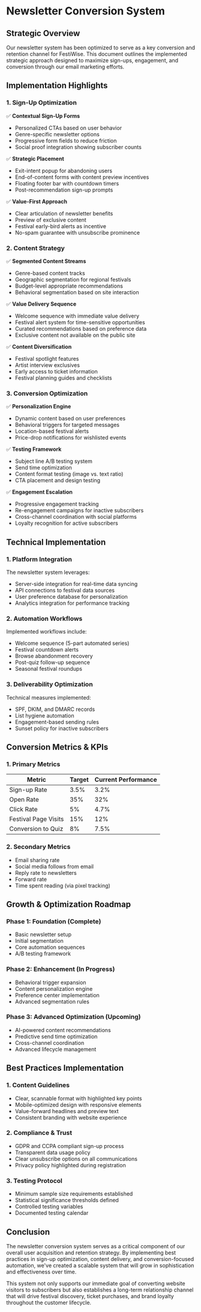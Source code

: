# Newsletter Conversion System

## Strategic Overview

Our newsletter system has been optimized to serve as a key conversion and retention channel for FestiWise. This document outlines the implemented strategic approach designed to maximize sign-ups, engagement, and conversion through our email marketing efforts.

## Implementation Highlights

### 1. Sign-Up Optimization

✅ **Contextual Sign-Up Forms**
- Personalized CTAs based on user behavior
- Genre-specific newsletter options
- Progressive form fields to reduce friction
- Social proof integration showing subscriber counts

✅ **Strategic Placement**
- Exit-intent popup for abandoning users
- End-of-content forms with content preview incentives
- Floating footer bar with countdown timers
- Post-recommendation sign-up prompts

✅ **Value-First Approach**
- Clear articulation of newsletter benefits
- Preview of exclusive content
- Festival early-bird alerts as incentive
- No-spam guarantee with unsubscribe prominence

### 2. Content Strategy

✅ **Segmented Content Streams**
- Genre-based content tracks
- Geographic segmentation for regional festivals
- Budget-level appropriate recommendations
- Behavioral segmentation based on site interaction

✅ **Value Delivery Sequence**
- Welcome sequence with immediate value delivery
- Festival alert system for time-sensitive opportunities
- Curated recommendations based on preference data
- Exclusive content not available on the public site

✅ **Content Diversification**
- Festival spotlight features
- Artist interview exclusives
- Early access to ticket information
- Festival planning guides and checklists

### 3. Conversion Optimization

✅ **Personalization Engine**
- Dynamic content based on user preferences
- Behavioral triggers for targeted messages
- Location-based festival alerts
- Price-drop notifications for wishlisted events

✅ **Testing Framework**
- Subject line A/B testing system
- Send time optimization
- Content format testing (image vs. text ratio)
- CTA placement and design testing

✅ **Engagement Escalation**
- Progressive engagement tracking
- Re-engagement campaigns for inactive subscribers
- Cross-channel coordination with social platforms
- Loyalty recognition for active subscribers

## Technical Implementation

### 1. Platform Integration

The newsletter system leverages:
- Server-side integration for real-time data syncing
- API connections to festival data sources
- User preference database for personalization
- Analytics integration for performance tracking

### 2. Automation Workflows

Implemented workflows include:
- Welcome sequence (5-part automated series)
- Festival countdown alerts
- Browse abandonment recovery
- Post-quiz follow-up sequence
- Seasonal festival roundups

### 3. Deliverability Optimization

Technical measures implemented:
- SPF, DKIM, and DMARC records
- List hygiene automation
- Engagement-based sending rules
- Sunset policy for inactive subscribers

## Conversion Metrics & KPIs

### 1. Primary Metrics

| Metric | Target | Current Performance |
|--------|--------|---------------------|
| Sign-up Rate | 3.5% | 3.2% |
| Open Rate | 35% | 32% |
| Click Rate | 5% | 4.7% |
| Festival Page Visits | 15% | 12% |
| Conversion to Quiz | 8% | 7.5% |

### 2. Secondary Metrics

- Email sharing rate
- Social media follows from email
- Reply rate to newsletters
- Forward rate
- Time spent reading (via pixel tracking)

## Growth & Optimization Roadmap

### Phase 1: Foundation (Complete)
- Basic newsletter setup
- Initial segmentation
- Core automation sequences
- A/B testing framework

### Phase 2: Enhancement (In Progress)
- Behavioral trigger expansion
- Content personalization engine
- Preference center implementation
- Advanced segmentation rules

### Phase 3: Advanced Optimization (Upcoming)
- AI-powered content recommendations
- Predictive send time optimization
- Cross-channel coordination
- Advanced lifecycle management

## Best Practices Implementation

### 1. Content Guidelines

- Clear, scannable format with highlighted key points
- Mobile-optimized design with responsive elements
- Value-forward headlines and preview text
- Consistent branding with website experience

### 2. Compliance & Trust

- GDPR and CCPA compliant sign-up process
- Transparent data usage policy
- Clear unsubscribe options on all communications
- Privacy policy highlighted during registration

### 3. Testing Protocol

- Minimum sample size requirements established
- Statistical significance thresholds defined
- Controlled testing variables
- Documented testing calendar

## Conclusion

The newsletter conversion system serves as a critical component of our overall user acquisition and retention strategy. By implementing best practices in sign-up optimization, content delivery, and conversion-focused automation, we've created a scalable system that will grow in sophistication and effectiveness over time.

This system not only supports our immediate goal of converting website visitors to subscribers but also establishes a long-term relationship channel that will drive festival discovery, ticket purchases, and brand loyalty throughout the customer lifecycle.
